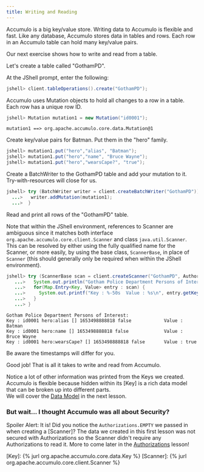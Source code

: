 ```yaml
---
title: Writing and Reading
---
```


Accumulo is a big key/value store.  Writing data to Accumulo is flexible and fast.  Like any 
database, Accumulo stores data in tables and rows.  Each row in an Accumulo table can hold many 
key/value pairs. 

Our next exercise shows how to write and read from a table.

Let's create a table called "GothamPD".

At the JShell prompt, enter the following:
```java
jshell> client.tableOperations().create("GothamPD");
```

Accumulo uses Mutation objects to hold all changes to a row in a table. Each row has a unique row
ID. 

```java
jshell> Mutation mutation1 = new Mutation("id0001");
```
```commandLine
mutation1 ==> org.apache.accumulo.core.data.Mutation@1
```

Create key/value pairs for Batman.  Put them in the "hero" family.
```java
jshell> mutation1.put("hero","alias", "Batman");
jshell> mutation1.put("hero","name", "Bruce Wayne");
jshell> mutation1.put("hero","wearsCape?", "true");
```

Create a BatchWriter to the GothamPD table and add your mutation to it. Try-with-resources will 
close for us.
```java
jshell> try (BatchWriter writer = client.createBatchWriter("GothamPD")) {
  ...>   writer.addMutation(mutation1);
  ...>  }
```
Read and print all rows of the "GothamPD" table.

Note that within the JShell environment, references to Scanner are ambiguous since it matches both 
interface ```org.apache.accumulo.core.client.Scanner``` and class ```java.util.Scanner```. This can 
be resolved by either using the fully qualified name for the Scanner, or more easily, by using the 
base class, ```ScannerBase```, in place of ```Scanner``` (this should generally only be required when 
within the JShell environment).

```java
jshell> try (ScannerBase scan = client.createScanner("GothamPD", Authorizations.EMPTY)) {
   ...>   System.out.println("Gotham Police Department Persons of Interest:");
   ...>   for(Map.Entry<Key, Value> entry : scan) {
   ...>     System.out.printf("Key : %-50s  Value : %s\n", entry.getKey(), entry.getValue());
   ...>   }
   ...> }
```
```commandline
Gotham Police Department Persons of Interest:
Key : id0001 hero:alias [] 1653498888818 false            Value : Batman
Key : id0001 hero:name [] 1653498888818 false             Value : Bruce Wayne
Key : id0001 hero:wearsCape? [] 1653498888818 false       Value : true

```

Be aware the timestamps will differ for you.

Good job! That is all it takes to write and read from Accumulo.

Notice a lot of other information was printed from the Keys we created. Accumulo is flexible 
because hidden within its [Key] is a rich data model that can be broken up into different parts.  
We will cover the [Data Model][dmodel] in the next lesson.

### But wait... I thought Accumulo was all about Security?

Spoiler Alert: It is!  Did you notice the `Authorizations.EMPTY` we passed in when creating a
[Scanner]?  The data we created in this first lesson was not secured with Authorizations so the 
Scanner didn't require any Authorizations to read it.  More to come later in the [Authorizations][auths] 
lesson!

[dmodel]: /tour-jshell/data-model
[auths]: /tour-jshell/authorizations
[Key]: {% jurl org.apache.accumulo.core.data.Key %}
[Scanner]: {% jurl org.apache.accumulo.core.client.Scanner %}
